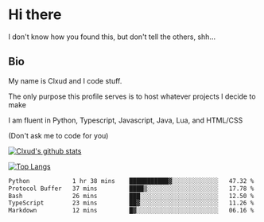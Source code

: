 

# Hi there
I don't know how you found this, but don't tell the others, shh...

## Bio
My name is Clxud and I code stuff.

The only purpose this profile serves is to host whatever projects I decide to make

I am fluent in Python, Typescript, Javascript, Java, Lua, and HTML/CSS



(Don't ask me to code for you)

[![Clxud's github stats](https://github-readme-stats.vercel.app/api?username=cloudwithax&count_private=true&theme=dark&show_icons=true)](https://github.com/anuraghazra/github-readme-stats) 

[![Top Langs](https://github-readme-stats.vercel.app/api/top-langs/?username=cloudwithax&theme=dark)](https://github.com/anuraghazra/github-readme-stats)

<!--START_SECTION:waka-->

```txt
Python            1 hr 38 mins    ███████████▓░░░░░░░░░░░░░   47.32 %
Protocol Buffer   37 mins         ████▒░░░░░░░░░░░░░░░░░░░░   17.78 %
Bash              26 mins         ███░░░░░░░░░░░░░░░░░░░░░░   12.50 %
TypeScript        23 mins         ██▓░░░░░░░░░░░░░░░░░░░░░░   11.26 %
Markdown          12 mins         █▓░░░░░░░░░░░░░░░░░░░░░░░   06.16 %
```

<!--END_SECTION:waka-->







